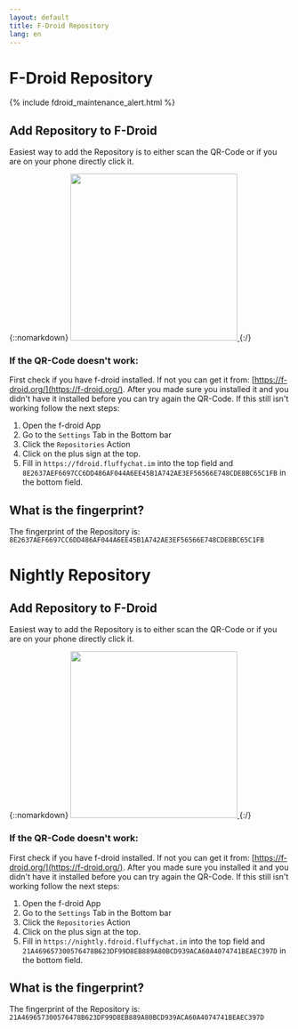 ```yaml
---
layout: default
title: F-Droid Repository
lang: en
---
```

# F-Droid Repository

{% include fdroid_maintenance_alert.html %}

## Add Repository to F-Droid

Easiest way to add the Repository is to either scan the QR-Code or if you are on your phone directly click it.

{::nomarkdown}
<a href="fdroidrepos://fdroid.fluffychat.im/?fingerprint=8E2637AEF6697CC6DD486AF044A6EE45B1A742AE3EF56566E748CDE8BC65C1FB" >
    <img src="{{site.assets}}/images/qr-code.svg" width="300" height="300"/>
</a>
{:/}


### If the QR-Code doesn't work:

First check if you have f-droid installed. If not you can get it from: [https://f-droid.org/](https://f-droid.org/).
After you made sure you installed it and you didn't have it installed before you can try again the QR-Code.
If this still isn't working follow the next steps:

1. Open the f-droid App
2. Go to the `Settings` Tab in the Bottom bar
3. Click the `Repositories` Action
4. Click on the plus sign at the top.
5. Fill in `https://fdroid.fluffychat.im` into the top field and `8E2637AEF6697CC6DD486AF044A6EE45B1A742AE3EF56566E748CDE8BC65C1FB` in the bottom field.

## What is the fingerprint?

The fingerprint of the Repository is: `8E2637AEF6697CC6DD486AF044A6EE45B1A742AE3EF56566E748CDE8BC65C1FB`

# Nightly Repository

## Add Repository to F-Droid

Easiest way to add the Repository is to either scan the QR-Code or if you are on your phone directly click it.

{::nomarkdown}
<a href="fdroidrepos://nightly.fdroid.fluffychat.im/?fingerprint=21A469657300576478B623DF99D8EB889A80BCD939ACA60A4074741BEAEC397D" >
    <img src="{{site.assets}}/images/qr-code-nightly.svg" width="300" height="300"/>
</a>
{:/}


### If the QR-Code doesn't work:

First check if you have f-droid installed. If not you can get it from: [https://f-droid.org/](https://f-droid.org/).
After you made sure you installed it and you didn't have it installed before you can try again the QR-Code.
If this still isn't working follow the next steps:

1. Open the f-droid App
2. Go to the `Settings` Tab in the Bottom bar
3. Click the `Repositories` Action
4. Click on the plus sign at the top.
5. Fill in `https://nightly.fdroid.fluffychat.im` into the top field and `21A469657300576478B623DF99D8EB889A80BCD939ACA60A4074741BEAEC397D` in the bottom field.

## What is the fingerprint?

The fingerprint of the Repository is: `21A469657300576478B623DF99D8EB889A80BCD939ACA60A4074741BEAEC397D`
